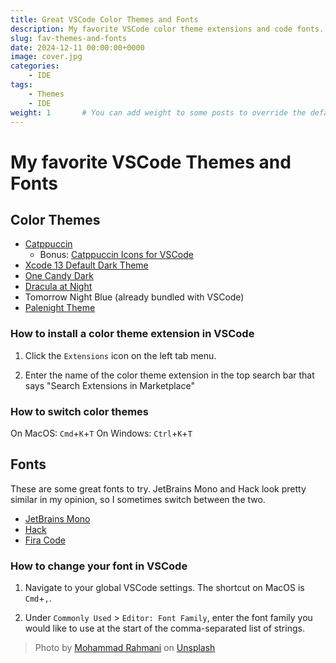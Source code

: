 ```yaml
---
title: Great VSCode Color Themes and Fonts
description: My favorite VSCode color theme extensions and code fonts.
slug: fav-themes-and-fonts
date: 2024-12-11 00:00:00+0000
image: cover.jpg
categories:
    - IDE
tags:
    - Themes
    - IDE
weight: 1       # You can add weight to some posts to override the default sorting (date descending)
---
```


# My favorite VSCode Themes and Fonts

## Color Themes

- [Catppuccin](https://marketplace.visualstudio.com/items?itemName=Catppuccin.catppuccin-vsc-pack)
  - Bonus: [Catppuccin Icons for VSCode](https://marketplace.visualstudio.com/items?itemName=Catppuccin.catppuccin-vsc-icons)
- [Xcode 13 Default Dark Theme](https://marketplace.visualstudio.com/items?itemName=Colaski.xcode-13-default-dark-theme)
- [One Candy Dark](https://marketplace.visualstudio.com/items?itemName=KacperBiedka.one-candy-dark)
- [Dracula at Night](https://marketplace.visualstudio.com/items?itemName=bceskavich.theme-dracula-at-night)
- Tomorrow Night Blue (already bundled with VSCode)
- [Palenight Theme](https://marketplace.visualstudio.com/items?itemName=whizkydee.material-palenight-theme)

### How to install a color theme extension in VSCode

1. Click the `Extensions` icon on the left tab menu.

2. Enter the name of the color theme extension in the top search bar that says "Search Extensions in Marketplace"

### How to switch color themes

On MacOS: `Cmd`+`K`+`T`
On Windows: `Ctrl`+`K`+`T`

## Fonts

These are some great fonts to try. JetBrains Mono and Hack look pretty similar in my opinion, so I sometimes switch between the two.

- [JetBrains Mono](https://www.jetbrains.com/lp/mono/)
- [Hack](https://sourcefoundry.org/hack/)
- [Fira Code](https://github.com/tonsky/FiraCode)

### How to change your font in VSCode

1. Navigate to your global VSCode settings. The shortcut on MacOS is `Cmd`+`,`.

2. Under `Commonly Used` > `Editor: Font Family`, enter the font family you would like to use at the start of the comma-separated list of strings.

<!-- TODO: Add screenshots and example -->

> Photo by [Mohammad Rahmani](https://unsplash.com/@afgprogrammer?utm_content=creditCopyText&utm_medium=referral&utm_source=unsplash) on [Unsplash](https://unsplash.com/)
